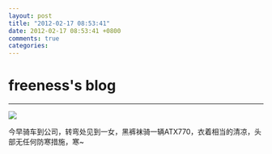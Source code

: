 ```yaml
---
layout: post
title: "2012-02-17 08:53:41"
date: 2012-02-17 08:53:41 +0800
comments: true
categories: 
---
```


# freeness's blog

----------

![](http://okqmqrbgo.bkt.clouddn.com/201202170853411.jpg)

>
今早骑车到公司，转弯处见到一女，黑裤袜骑一辆ATX770，衣着相当的清凉，头部无任何防寒措施，寒~